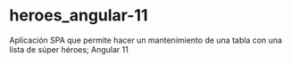 # heroes_angular-11
Aplicación SPA que permite hacer un mantenimiento de una tabla con una lista de súper héroes;  Angular 11
